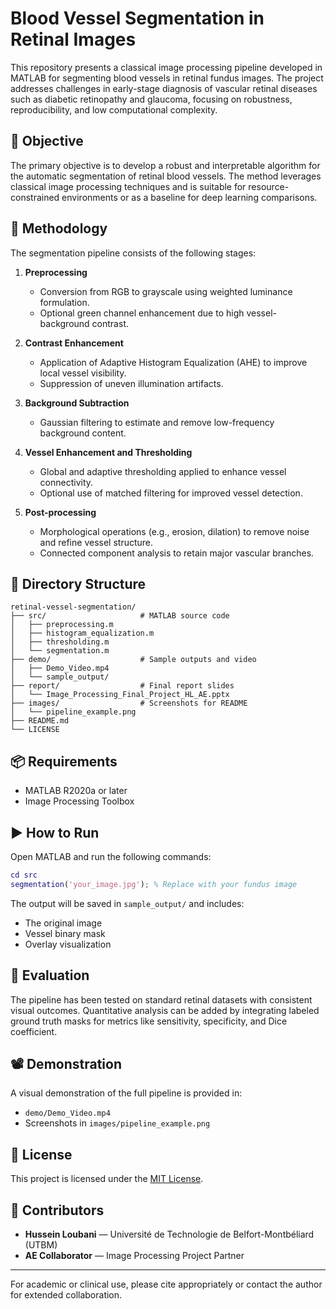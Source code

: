 # Blood Vessel Segmentation in Retinal Images

This repository presents a classical image processing pipeline developed in MATLAB for segmenting blood vessels in retinal fundus images. The project addresses challenges in early-stage diagnosis of vascular retinal diseases such as diabetic retinopathy and glaucoma, focusing on robustness, reproducibility, and low computational complexity.

## 🎯 Objective

The primary objective is to develop a robust and interpretable algorithm for the automatic segmentation of retinal blood vessels. The method leverages classical image processing techniques and is suitable for resource-constrained environments or as a baseline for deep learning comparisons.

## 🧠 Methodology

The segmentation pipeline consists of the following stages:

1. **Preprocessing**
   - Conversion from RGB to grayscale using weighted luminance formulation.
   - Optional green channel enhancement due to high vessel-background contrast.

2. **Contrast Enhancement**
   - Application of Adaptive Histogram Equalization (AHE) to improve local vessel visibility.
   - Suppression of uneven illumination artifacts.

3. **Background Subtraction**
   - Gaussian filtering to estimate and remove low-frequency background content.

4. **Vessel Enhancement and Thresholding**
   - Global and adaptive thresholding applied to enhance vessel connectivity.
   - Optional use of matched filtering for improved vessel detection.

5. **Post-processing**
   - Morphological operations (e.g., erosion, dilation) to remove noise and refine vessel structure.
   - Connected component analysis to retain major vascular branches.

## 📁 Directory Structure

```
retinal-vessel-segmentation/
├── src/                     # MATLAB source code
│   ├── preprocessing.m
│   ├── histogram_equalization.m
│   ├── thresholding.m
│   └── segmentation.m
├── demo/                    # Sample outputs and video
│   ├── Demo_Video.mp4
│   └── sample_output/
├── report/                  # Final report slides
│   └── Image_Processing_Final_Project_HL_AE.pptx
├── images/                  # Screenshots for README
│   └── pipeline_example.png
├── README.md
└── LICENSE
```

## 📦 Requirements

- MATLAB R2020a or later
- Image Processing Toolbox

## ▶️ How to Run

Open MATLAB and run the following commands:

```matlab
cd src
segmentation('your_image.jpg'); % Replace with your fundus image
```

The output will be saved in `sample_output/` and includes:
- The original image
- Vessel binary mask
- Overlay visualization

## 🧪 Evaluation

The pipeline has been tested on standard retinal datasets with consistent visual outcomes. Quantitative analysis can be added by integrating labeled ground truth masks for metrics like sensitivity, specificity, and Dice coefficient.

## 📽️ Demonstration

A visual demonstration of the full pipeline is provided in:

- `demo/Demo_Video.mp4`
- Screenshots in `images/pipeline_example.png`

## 📄 License

This project is licensed under the [MIT License](LICENSE).

## 👥 Contributors

- **Hussein Loubani** — Université de Technologie de Belfort-Montbéliard (UTBM)
- **AE Collaborator** — Image Processing Project Partner

---

For academic or clinical use, please cite appropriately or contact the author for extended collaboration.
